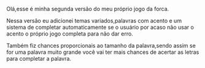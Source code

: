 Olá,esse é minha segunda versão do meu próprio jogo da forca.

Nessa versão eu adicionei temas variados,palavras com acento e um sistema de completar automaticamente se o usuário por acaso não usar o acento o próprio jogo completa para não dar erro.

Também fiz chances proporcionais ao tamanho da palavra,sendo assim se for uma palavra muito grande você vai ter mais chances de acertar as letras para completar a palavra.